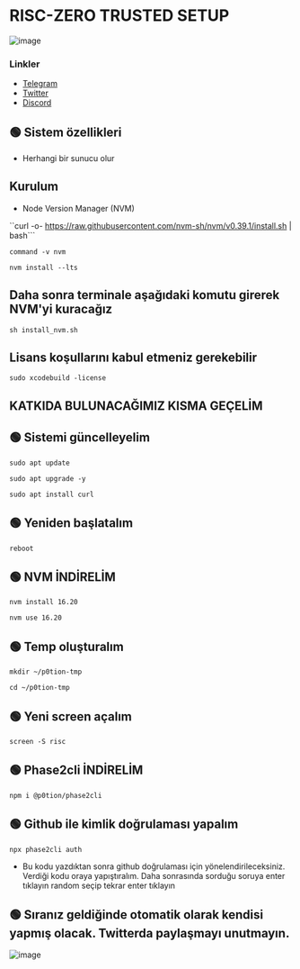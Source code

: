 # RISC-ZERO TRUSTED SETUP

![image](https://i.hizliresim.com/atsj0mj.png)



### Linkler
 * [Telegram](https://t.me/emir111)
 * [Twitter](https://twitter.com/emiirfeyza)
 * [Discord](https://discord.gg/zkarther)


## 🟢 Sistem özellikleri

- Herhangi bir sunucu olur

## Kurulum
* Node Version Manager (NVM)

``curl -o- https://raw.githubusercontent.com/nvm-sh/nvm/v0.39.1/install.sh | bash```

```command -v nvm```

```nvm install --lts```

## Daha sonra terminale aşağıdaki komutu girerek NVM'yi kuracağız

```sh install_nvm.sh```

## Lisans koşullarını kabul etmeniz gerekebilir

```sudo xcodebuild -license```


## KATKIDA BULUNACAĞIMIZ KISMA GEÇELİM


## 🟢 Sistemi güncelleyelim

```sudo apt update```

```sudo apt upgrade -y```

```sudo apt install curl```

## 🟢 Yeniden başlatalım

```reboot```


## 🟢 NVM İNDİRELİM

```nvm install 16.20```

```nvm use 16.20```

## 🟢 Temp oluşturalım

```mkdir ~/p0tion-tmp```

```cd ~/p0tion-tmp```

## 🟢 Yeni screen açalım

```screen -S risc```


## 🟢 Phase2cli İNDİRELİM

```npm i @p0tion/phase2cli```


## 🟢 Github ile kimlik doğrulaması yapalım

```npx phase2cli auth```

* Bu kodu yazdıktan sonra github doğrulaması için yönelendirileceksiniz. Verdiği kodu oraya yapıştıralım. Daha sonrasında sorduğu soruya enter tıklayın random seçip tekrar enter tıklayın

## 🟢 Sıranız geldiğinde otomatik olarak kendisi yapmış olacak. Twitterda paylaşmayı unutmayın.

![image](https://i.hizliresim.com/smgw5pz.png)
